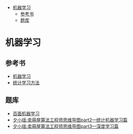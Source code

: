 <!-- TOC -->

- [机器学习](#机器学习)
  - [参考书](#参考书)
  - [题库](#题库)

<!-- /TOC -->
# 机器学习
## 参考书
- [机器学习](docs/机器学习.pdf)
- [统计学习方法](docs/统计学习方法2rd.pdf)
## 题库
- [百面机器学习](docs/百面机器学习.pdf)
- [夕小瑶:卖萌屋算法工程师思维导图part2—统计机器学习篇](https://mp.weixin.qq.com/s?__biz=MzIwNzc2NTk0NQ==&mid=2247490599&idx=2&sn=a0de535a4bf94a8ab512436c2c3d0974&chksm=970c34f1a07bbde7f44588ffe95eae153761b0b04581aa71d8fb937563bc161c0000983b0063&mpshare=1&scene=1&srcid=0618ZkZ46xEkbKEIyR94rzGD&sharer_sharetime=1592488028636&sharer_shareid=8186508c42eb425a4ada556eaf0e5cc7#rd)
- [夕小瑶:卖萌屋算法工程师思维导图part3—深度学习篇](https://mp.weixin.qq.com/s?__biz=MzIwNzc2NTk0NQ==&mid=2247490839&idx=2&sn=aed871353c068cee7444a8ee34d7deda&chksm=970c35c1a07bbcd75c1bc95ec21c0507e306e4c7f35e8b3b98bc9786f3d9371a03e74fa2f6b4&mpshare=1&scene=1&srcid=&sharer_sharetime=1592487942517&sharer_shareid=8186508c42eb425a4ada556eaf0e5cc7#rd)

